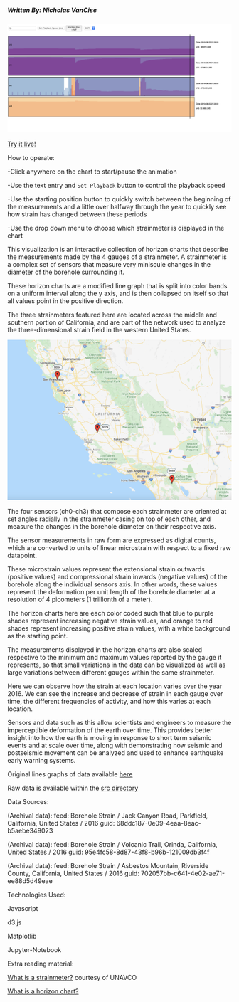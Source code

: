#####  Written By: Nicholas VanCise

![](https://github.com/thenick775/terbine_visualizations/blob/master/strainmeter_vis/graphics/demo.png)

[Try it live!](https://raw.githack.com/thenick775/terbine_visualizations/livepreview/strainmeter_vis/src/strainmeterhorizonchart/index.html)

How to operate:

-Click anywhere on the chart to start/pause the animation

-Use the text entry and `Set Playback` button to control the playback speed

-Use the starting position button to quickly switch between the beginning of the measurements and 
 a little over halfway through the year to quickly see how strain has changed between these periods

-Use the drop down menu to choose which strainmeter is displayed in the chart


This visualization is an interactive collection of horizon charts that describe the measurements made by the 4 gauges of a strainmeter. 
A strainmeter is a complex set of sensors that measure very miniscule changes in the diameter of the borehole surrounding it.

These horizon charts are a modified line graph that is split into color bands on a uniform interval along the y axis, and is then
collapsed on itself so that all values point in the positive direction.

The three strainmeters featured here are located across the middle and southern portion of California,
and are part of the network used to analyze the three-dimensional strain field in the western United States.

![](https://github.com/Terbine/projects/blob/master/strainmeter_vis/graphics/all_stations_on_map.png)

The four sensors (ch0-ch3) that compose each strainmeter are oriented at set angles radially in the strainmeter casing on top of each other,
and measure the changes in the borehole diameter on their respective axis.

The sensor measurements in raw form are expressed as digital counts, which are converted to units of linear microstrain with respect to
a fixed raw datapoint.

These microstrain values represent the extensional strain outwards (positive values) and compressional strain inwards (negative values)
of the borehole along the individual sensors axis. In other words, these values represent the deformation per unit length of the borehole
diameter at a resolution of 4 picometers (1 trillionth of a meter).

The horizon charts here are each color coded such that blue to purple shades represent increasing negative strain values, and orange to red
shades represent increasing positive strain values, with a white background as the starting point.

The measurements displayed in the horizon charts are also scaled respective to the minimum and maximum values reported by the gauge it represents,
so that small variations in the data can be visualized as well as large variations between different gauges within the same strainmeter.

Here we can observe how the strain at each location varies over the year 2016. We can see the increase and decrease of strain in each gauge over
time, the different frequencies of activity, and how this varies at each location.

Sensors and data such as this allow scientists and engineers to measure the imperceptible deformation of the earth over time.
This provides better insight into how the earth is moving in response to short term seismic events and at scale over time, along 
with demonstrating how seismic and postseismic movement can be analyzed and used to enhance earthquake early warning systems.
 
Original lines graphs of data available [here](https://github.com/Terbine/projects/tree/master/strainmeter_vis/graphics)

Raw data is available within the [src directory](https://github.com/Terbine/projects/tree/master/strainmeter_vis/src/strainmeterhorizonchart)

Data Sources:

(Archival data): feed: Borehole Strain / Jack Canyon Road, Parkfield, California, United States / 2016 guid: 68ddc187-0e09-4eaa-8eac-b5aebe349023

(Archival data): feed: Borehole Strain / Volcanic Trail, Orinda, California, United States / 2016 guid: 95e4fc58-8d87-43f8-b96b-121009db3f4f

(Archival data): feed: Borehole Strain / Asbestos Mountain, Riverside County, California, United States / 2016 guid: 702057bb-c641-4e02-ae71-ee88d5d49eae

Technologies Used:

Javascript

d3.js

Matplotlib

Jupyter-Notebook



Extra reading material:

[What is a strainmeter?](https://www.unavco.org/instrumentation/geophysical/borehole/bsm/bsm.html) courtesy of UNAVCO

[What is a horizon chart?](https://flowingdata.com/2015/07/02/changing-price-of-food-items-and-horizon-graphs/)


